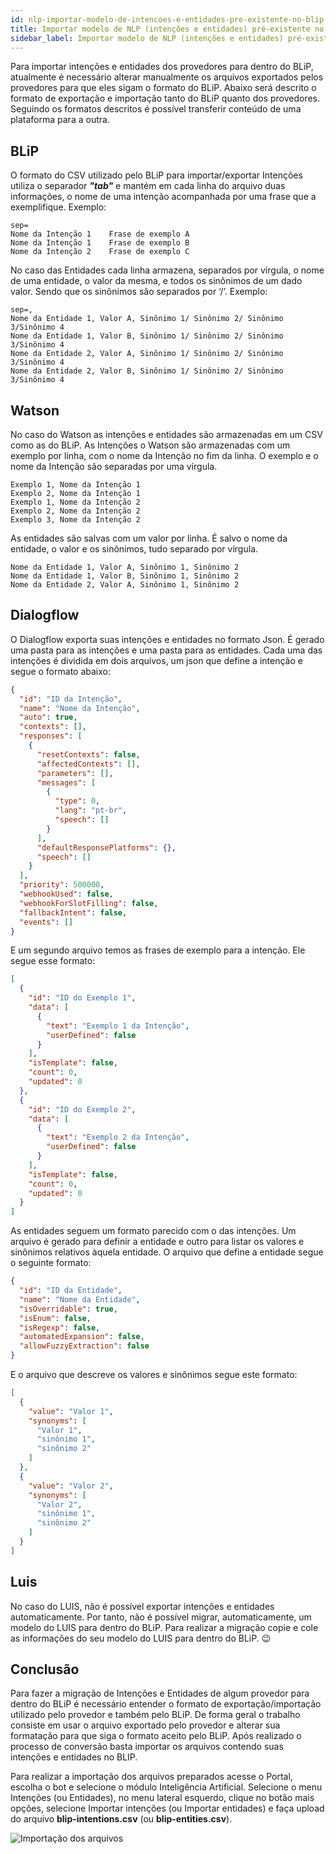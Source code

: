 ```yaml
---
id: nlp-importar-modelo-de-intencoes-e-entidades-pre-existente-no-blip
title: Importar modelo de NLP (intenções e entidades) pré-existente no BLiP
sidebar_label: Importar modelo de NLP (intenções e entidades) pré-existente no BLiP
---
```


Para importar intenções e entidades dos provedores para dentro do BLiP, atualmente é necessário alterar manualmente os arquivos exportados pelos provedores para que eles sigam o formato do BLiP. Abaixo será descrito o formato de exportação e importação tanto do BLiP quanto dos provedores. Seguindo os formatos descritos é possível transferir conteúdo de uma plataforma para a outra.

## BLiP

O formato do CSV utilizado pelo BLiP para importar/exportar Intenções utiliza o separador ***"tab"*** e mantém em cada linha do arquivo duas informações, o nome de uma intenção acompanhada por uma frase que a exemplifique. Exemplo:

```text
sep=  
Nome da Intenção 1    Frase de exemplo A  
Nome da Intenção 1    Frase de exemplo B  
Nome da Intenção 2    Frase de exemplo C
```

No caso das Entidades cada linha armazena, separados por vírgula, o nome de uma entidade, o valor da mesma, e todos os sinônimos de um dado valor. Sendo que os sinônimos são separados por ‘/’. Exemplo:

```text
sep=,  
Nome da Entidade 1, Valor A, Sinônimo 1/ Sinônimo 2/ Sinônimo 3/Sinônimo 4  
Nome da Entidade 1, Valor B, Sinônimo 1/ Sinônimo 2/ Sinônimo 3/Sinônimo 4  
Nome da Entidade 2, Valor A, Sinônimo 1/ Sinônimo 2/ Sinônimo 3/Sinônimo 4  
Nome da Entidade 2, Valor B, Sinônimo 1/ Sinônimo 2/ Sinônimo 3/Sinônimo 4  
```

## Watson

No caso do Watson as intenções e entidades são armazenadas em um CSV como as do BLiP. As Intenções o Watson são armazenadas com um exemplo por linha, com o nome da Intenção no fim da linha. O exemplo e o nome da Intenção são separadas por uma vírgula. 

```text
Exemplo 1, Nome da Intenção 1  
Exemplo 2, Nome da Intenção 1  
Exemplo 1, Nome da Intenção 2  
Exemplo 2, Nome da Intenção 2  
Exemplo 3, Nome da Intenção 2  
```

As entidades são salvas com um valor por linha. É salvo o nome da entidade, o valor e os sinônimos, tudo separado por vírgula.

```text
Nome da Entidade 1, Valor A, Sinônimo 1, Sinônimo 2  
Nome da Entidade 1, Valor B, Sinônimo 1, Sinônimo 2  
Nome da Entidade 2, Valor A, Sinônimo 1, Sinônimo 2  
```

## Dialogflow 

O Dialogflow exporta suas intenções e entidades no formato Json. É gerado uma pasta para as intenções e uma pasta para as entidades. Cada uma das intenções é dividida em dois arquivos, um json que define a intenção e segue o formato abaixo:

```json
{
  "id": "ID da Intenção",
  "name": "Nome da Intenção",
  "auto": true,
  "contexts": [],
  "responses": [
    {
      "resetContexts": false,
      "affectedContexts": [],
      "parameters": [],
      "messages": [
        {
          "type": 0,
          "lang": "pt-br",
          "speech": []
        }
      ],
      "defaultResponsePlatforms": {},
      "speech": []
    }
  ],
  "priority": 500000,
  "webhookUsed": false,
  "webhookForSlotFilling": false,
  "fallbackIntent": false,
  "events": []
}
```

E um segundo arquivo temos as frases de exemplo para a intenção. Ele segue esse formato:

```json
[
  {
    "id": "ID do Exemplo 1",
    "data": [
      {
        "text": "Exemplo 1 da Intenção",
        "userDefined": false
      }
    ],
    "isTemplate": false,
    "count": 0,
    "updated": 0
  },
  {
    "id": "ID do Exemplo 2",
    "data": [
      {
        "text": "Exemplo 2 da Intenção",
        "userDefined": false
      }
    ],
    "isTemplate": false,
    "count": 0,
    "updated": 0
  }
]
```

As entidades seguem um formato parecido com o das intenções. Um arquivo é gerado para definir a entidade e outro para listar os valores e sinônimos relativos àquela entidade. O arquivo que define a entidade segue o seguinte formato:

```json
{
  "id": "ID da Entidade",
  "name": "Nome da Entidade",
  "isOverridable": true,
  "isEnum": false,
  "isRegexp": false,
  "automatedExpansion": false,
  "allowFuzzyExtraction": false
}
```

E o arquivo que descreve os valores e sinônimos segue este formato:

```json
[
  {
    "value": "Valor 1",
    "synonyms": [
      "Valor 1",
      "sinônimo 1",
      "sinônimo 2"
    ]
  },
  {
    "value": "Valor 2",
    "synonyms": [
      "Valor 2",
      "sinônimo 1",
      "sinônimo 2"
    ]
  }
]
```

## Luis

No caso do LUIS, não é possível exportar intenções e entidades automaticamente. Por tanto, não é possível migrar, automaticamente, um modelo do LUIS para dentro do BLiP. Para realizar a migração copie e cole as informações do seu modelo do LUIS para dentro do BLiP. 😉

## Conclusão

Para fazer a migração de Intenções e Entidades de algum provedor para dentro do BLiP é necessário entender o formato de exportação/importação utilizado pelo provedor e também pelo BLiP. De forma geral o trabalho consiste em usar o arquivo exportado pelo provedor e alterar sua formatação para que siga o formato aceito pelo BLiP. Após realizado o processo de conversão basta importar os arquivos contendo suas intenções e entidades no BLIP.

Para realizar a importação dos arquivos preparados acesse o Portal, escolha o bot e selecione o módulo Inteligência Artificial. Selecione o menu Intenções (ou Entidades), no menu lateral esquerdo, clique no botão mais opções, selecione Importar intenções (ou Importar entidades) e faça upload do arquivo **blip-intentions.csv** (ou **blip-entities.csv**).

![Importação dos arquivos](/img/practice/ai/ai-importar-modelo-de-intencoes-e-entidades-pre-existente-no-blip-1.png)


